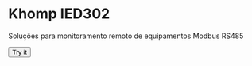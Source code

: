 <html>
  <head>
    <title>Page Title</title>
  </head>
<body>

<h1>Khomp IED302</h1>
<p>Soluções para monitoramento remoto de equipamentos Modbus RS485</p>

<button onclick="myFunction()">Try it</button>

<script>
function myFunction() {

  fetch("https://thiago-ito.github.io/Thiago-Ito-Publico/modelos/")
  .then(res => res.json())
  .then(data => console.log(data))
  alert(data)
}
</script>

</body>
</html>
